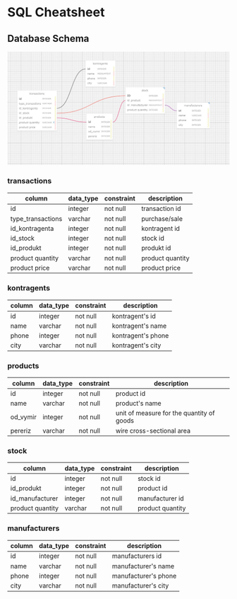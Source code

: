 # SQL Cheatsheet

## Database Schema

![Database Schema](/images/database_schema.jpg)

### transactions

| column            | data_type | constraint | description      |
|-------------------|-----------|------------|------------------|
| id                | integer   | not null   | transaction id   |
| type_transactions | varchar   | not null   | purchase/sale    |
| id_kontragenta    | integer   | not null   | kontragent id    |
| id_stock          | integer   | not null   | stock id         |
| id_produkt        | integer   | not null   | produkt id       |
| product quantity  | varchar   | not null   | product quantity |
| product price     | varchar   | not null   | product price    |

### kontragents

| column | data_type | constraint | description        |
|--------|-----------|------------|--------------------|
| id     | integer   | not null   | kontragent's id    |
| name   | varchar   | not null   | kontragent's name  |
| phone  | integer   | not null   | kontragent's phone |
| city   | varchar   | not null   | kontragent's city  |

### products

| column | data_type | constraint | description          |
|--------|-----------|------------|----------------------|
| id     | integer   | not null   | product id           |
| name   | varchar   | not null   | product's name  |
| od_vymir  | integer   | not null   | unit of measure for the quantity of goods |
| pereriz   | varchar   | not null   | wire cross-sectional area  |

### stock

| column | data_type | constraint | description          |
|--------|-----------|------------|----------------------|
| id     | integer   | not null   | stock id     |
| id_produkt   | integer   | not null   | product id   |
| id_manufacturer  | integer   | not null   | manufacturer id |
| product quantity   | varchar   | not null   | product quantity  |

### manufacturers

| column | data_type | constraint | description          |
|--------|-----------|------------|----------------------|
| id     | integer   | not null   | manufacturers id     |
| name   | varchar   | not null   | manufacturer's name  |
| phone  | integer   | not null   | manufacturer's phone |
| city   | varchar   | not null   | manufacturer's city  |